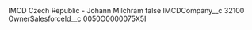 <?xml version="1.0" encoding="UTF-8"?>
<CustomMetadata xmlns="http://soap.sforce.com/2006/04/metadata" xmlns:xsi="http://www.w3.org/2001/XMLSchema-instance" xmlns:xsd="http://www.w3.org/2001/XMLSchema">
    <label>IMCD Czech Republic - Johann Milchram</label>
    <protected>false</protected>
    <values>
        <field>IMCDCompany__c</field>
        <value xsi:type="xsd:string">32100</value>
    </values>
    <values>
        <field>OwnerSalesforceId__c</field>
        <value xsi:type="xsd:string">0050O0000075X5I</value>
    </values>
</CustomMetadata>
